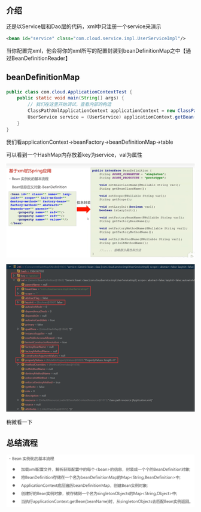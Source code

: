 ## 介绍

还是以Service层和Dao层的代码，xml中只注册一个service来演示

```xml
<bean id="service" class="com.cloud.service.impl.UserServiceImpl"/>
```

当你配置完xml，他会将你的xml所写的配置封装到beanDefinitionMap之中【通过BeanDefinitionReader】

## beanDefinitionMap

```java
public class com.cloud.ApplicationContextTest {
    public static void main(String[] args) {
        // 我们在这里开始调试，查看内部的构造
        ClassPathXmlApplicationContext applicationContext = new ClassPathXmlApplicationContext("Application.xml");
        UserService service = (UserService) applicationContext.getBean("service");
    }
}
```

我们看applicationContext→beanFactory→beanDefinitionMap→table

可以看到一个HashMap内存放着key为service，val为属性

![image-20221218114451990](image/7.SpringBean%E7%9A%84%E5%AE%9E%E4%BE%8B%E5%8C%96%E6%B5%81%E7%A8%8B/image-20221218114451990.png)

![image-20221218114712837](image/7.SpringBean%E7%9A%84%E5%AE%9E%E4%BE%8B%E5%8C%96%E6%B5%81%E7%A8%8B/image-20221218114712837.png)

稍微看一下



## 总结流程

![image-20221218115133892](image/7.SpringBean%E7%9A%84%E5%AE%9E%E4%BE%8B%E5%8C%96%E6%B5%81%E7%A8%8B/image-20221218115133892.png)
